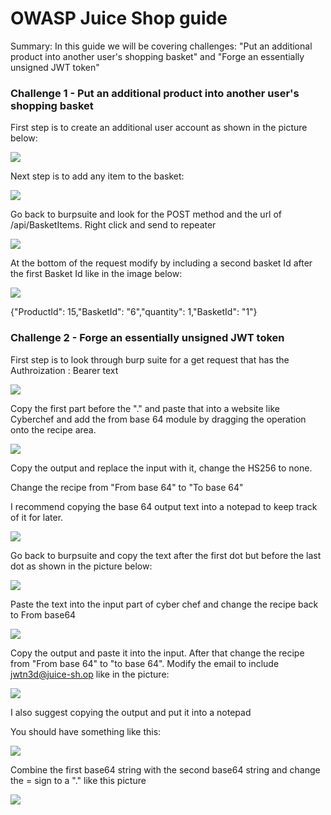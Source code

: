 # OWASP Juice Shop guide

Summary: In this guide we will be covering challenges: "Put an additional product into another user's shopping basket" and "Forge an essentially unsigned JWT token"

### Challenge 1 - Put an additional product into another user's shopping basket

First step is to create an additional user account as shown in the picture below:

![](IMG/Screenshot3.png)

Next step is to add any item to the basket:

![](IMG/Screenshot4.png)

Go back to burpsuite and look for the POST method and the url of /api/BasketItems. Right click and send to repeater

![](IMG/Screenshot8.png)

At the bottom of the request modify by including a second basket Id after the first Basket Id like in the image below:

![](IMG/Screenshot09.png)

{"ProductId": 15,"BasketId": "6","quantity": 1,"BasketId": "1"}



### Challenge 2 - Forge an essentially unsigned JWT token

First step is to look through burp suite for a get request that has the Authroization : Bearer text

![](IMG/Screenshot10.png)

Copy the first part before the "." and paste that into a website like Cyberchef and add the from base 64 module by dragging the operation onto the recipe area.


![](IMG/Screenshot11.png)

Copy the output and replace the input with it, change the HS256 to none.

Change the recipe from "From base 64" to "To base 64"

I recommend copying the base 64 output text into a notepad to keep track of it for later.

![](IMG/Screenshot16.png)

Go back to burpsuite and copy the text after the first dot but before the last dot as shown in the picture below:

![](IMG/Screenshot13.png)

Paste the text into the input part of cyber chef and change the recipe back to From base64

![](IMG/Screenshot14.png)

Copy the output and paste it into the input. After that change the recipe from "From base 64" to "to base 64". Modify the email to include jwtn3d@juice-sh.op like in the picture: 

![](IMG/Screenshot15.png)

I also suggest copying the output and put it into a notepad


You should have something like this:

![](IMG/Screenshot17.png)

Combine the first base64 string with the second base64 string and change the = sign to a "." like this picture

![](IMG/Screenshot18.png)
